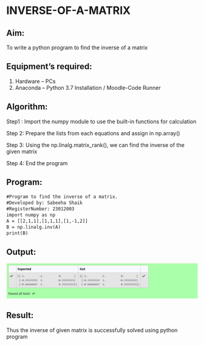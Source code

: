 # INVERSE-OF-A-MATRIX
## Aim:
To write a python program to find the inverse of a matrix
## Equipment’s required:
1. 	Hardware – PCs
2. 	Anaconda – Python 3.7 Installation / Moodle-Code Runner
## Algorithm:
Step1 :
Import the numpy module to use the built-in functions for calculation

Step 2:
Prepare the lists from each equations and assign in np.array()

Step 3:
Using the np.linalg.matrix_rank(), we can find the inverse of the given matrix

Step 4:
End the program

## Program:
```
#Program to find the inverse of a matrix.
#Developed by: Sabeeha Shaik
#RegisterNumber: 23012003
import numpy as np
A = [[2,1,1],[1,1,1],[1,-1,2]]
B = np.linalg.inv(A)
print(B)
```
## Output:
![Alt text](<inverse if a matrix.png>)
## Result:
Thus the inverse of given matrix is successfully solved using python program

